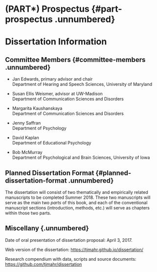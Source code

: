 
(PART\*) Prospectus {#part-prospectus .unnumbered}
========================================================================

Dissertation Information
========================================================================

Committee Members {#committee-members .unnumbered}
------------------------------------------------------------------------

  - Jan Edwards, primary advisor and chair  \
    Department of Hearing and Speech Sciences, University of Maryland
    
  - Susan Ellis Weismer, advisor at UW-Madison  \
    Department of Communication Sciences and Disorders
    
  - Margarita Kaushanskaya  \
    Department of Communication Sciences and Disorders
    
  - Jenny Saffran   \
    Department of Psychology
  
  - David Kaplan   \
    Department of Educational Psychology
  
  - Bob McMurray  \
    Department of Psychological and Brain Sciences, University of Iowa


Planned Dissertation Format {#planned-dissertation-format .unnumbered}
------------------------------------------------------------------------

The dissertation will consist of two thematically and empirically
related manuscripts to be completed Summer 2018. These two manuscripts
will serve as the main two *parts* of this book, and each of the conventional
manuscript sections (introduction, methods, etc.) will serve as chapters
within those two parts. 

Miscellany {.unnumbered}
------------------------------------------------------------------------

Date of oral presentation of dissertation proposal: April 3, 2017.

Web version of the dissertation:
<https://tjmahr.github.io/dissertation/>

Research compendium with data, scripts and source documents:
<https://github.com/tjmahr/dissertation>



